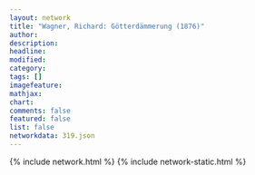 ```yaml
---
layout: network
title: "Wagner, Richard: Götterdämmerung (1876)"
author:
description:
headline:
modified:
category:
tags: []
imagefeature: 
mathjax: 
chart: 
comments: false
featured: false
list: false
networkdata: 319.json
---
```

{% include network.html %}
{% include network-static.html %}
